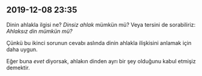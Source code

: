 
## 2019-12-08 23:35
Dinin ahlakla ilgisi ne? *Dinsiz ahlak* mümkün mü? Veya tersini de sorabiliriz: *Ahlaksız din mümkün mü?*

Çünkü bu ikinci sorunun cevabı aslında dinin ahlakla ilişkisini anlamak için daha uygun. 


Eğer buna *evet* diyorsak, ahlakın dinden ayrı bir şey olduğunu kabul etmişiz demektir.


